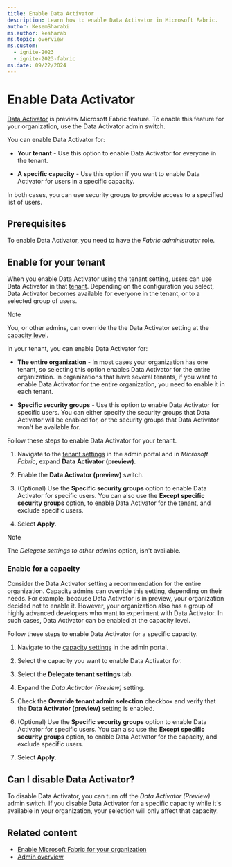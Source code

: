 ```yaml
---
title: Enable Data Activator
description: Learn how to enable Data Activator in Microsoft Fabric.
author: KesemSharabi
ms.author: kesharab
ms.topic: overview
ms.custom:
  - ignite-2023
  - ignite-2023-fabric
ms.date: 09/22/2024
---
```


# Enable Data Activator

[Data Activator](../real-time-intelligence/data-activator/data-activator-get-started.md) is preview Microsoft Fabric feature. To enable this feature for your organization, use the Data Activator admin switch.

You can enable Data Activator for:

* **Your tenant** - Use this option to enable Data Activator for everyone in the tenant.

* **A specific capacity** - Use this option if you want to enable Data Activator for users in a specific capacity.

In both cases, you can use security groups to provide access to a specified list of users.

## Prerequisites

To enable Data Activator, you need to have the *Fabric administrator* role.

## Enable for your tenant

When you enable Data Activator using the tenant setting, users can use Data Activator in that [tenant](../enterprise/licenses.md#tenant). Depending on the configuration you select, Data Activator becomes available for everyone in the tenant, or to a selected group of users.

>[!Note]
>You, or other admins, can override the the Data Activator setting at the [capacity level](#enable-for-a-capacity).

In your tenant, you can enable Data Activator for:

* **The entire organization** - In most cases your organization has one tenant, so selecting this option enables Data Activator for the entire organization. In organizations that have several tenants, if you want to enable Data Activator for the entire organization, you need to enable it in each tenant.

* **Specific security groups** - Use this option to enable Data Activator for specific users. You can either specify the security groups that Data Activator will be enabled for, or the security groups that Data Activator won't be available for.

Follow these steps to enable Data Activator for your tenant.

1. Navigate to the [tenant settings](tenant-settings-index.md) in the admin portal and in *Microsoft Fabric*, expand **Data Activator (preview)**.

2. Enable the **Data Activator (preview)** switch.

3. (Optional) Use the **Specific security groups** option to enable Data Activator for specific users. You can also use the **Except specific security groups** option, to enable Data Activator for the tenant, and exclude specific users.

4. Select **Apply**.

>[!NOTE]
>The *Delegate settings to other admins* option, isn't available.

### Enable for a capacity

Consider the Data Activator setting a recommendation for the entire organization. Capacity admins can override this setting, depending on their needs. For example, because Data Activator is in preview, your organization decided not to enable it. However, your organization also has a group of highly advanced developers who want to experiment with Data Activator. In such cases, Data Activator can be enabled at the capacity level.

Follow these steps to enable Data Activator for a specific capacity.

1. Navigate to the [capacity settings](capacity-settings.md) in the admin portal.

2. Select the capacity you want to enable Data Activator for.

3. Select the **Delegate tenant settings** tab.

4. Expand the *Data Activator (Preview)* setting.

5. Check the **Override tenant admin selection** checkbox and verify that the **Data Activator (preview)** setting is enabled.

6. (Optional) Use the **Specific security groups** option to enable Data Activator for specific users. You can also use the **Except specific security groups** option, to enable Data Activator for the capacity, and exclude specific users.

7. Select **Apply**.

## Can I disable Data Activator?

To disable Data Activator, you can turn off the *Data Activator (Preview)* admin switch. If you disable Data Activator for a specific capacity while it's available in your organization, your selection will only affect that capacity.

## Related content

* [Enable Microsoft Fabric for your organization](fabric-switch.md)
* [Admin overview](microsoft-fabric-admin.md)
